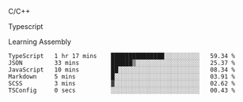 <p>C/C++</p>
<p> Typescript</p>
<p>Learning Assembly</p>

<!--START_SECTION:waka-->

```text
TypeScript   1 hr 17 mins    ███████████████░░░░░░░░░░   59.34 %
JSON         33 mins         ██████▒░░░░░░░░░░░░░░░░░░   25.37 %
JavaScript   10 mins         ██░░░░░░░░░░░░░░░░░░░░░░░   08.34 %
Markdown     5 mins          █░░░░░░░░░░░░░░░░░░░░░░░░   03.91 %
SCSS         3 mins          ▓░░░░░░░░░░░░░░░░░░░░░░░░   02.62 %
TSConfig     0 secs          ░░░░░░░░░░░░░░░░░░░░░░░░░   00.43 %
```

<!--END_SECTION:waka-->
